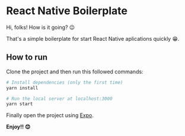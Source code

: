 # React Native Boilerplate

Hi, folks! How is it going? 😉

That's a simple boilerplate for start React Native aplications quickly 😁.

## How to run

Clone the project and then run this followed commands:

```bash
# Install dependencies (only the first time)
yarn install

# Run the local server at localhost:3000
yarn start
```

Finally open the project using [Expo](https://expo.dev/).

**Enjoy!! 😊**
